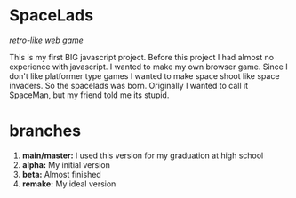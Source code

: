 # SpaceLads
*retro-like web game*

This is my first BIG javascript project. Before this project I had almost no experience with javascript. I wanted to make my own browser game. Since I don't like 
platformer type games I wanted to make space shoot like space invaders. So the spacelads was born. Originally I wanted to call it SpaceMan, but my friend told me its stupid.

# branches

1. **main/master:** I used this version for my graduation at high school
2. **alpha:** My initial version
3. **beta:** Almost finished 
4. **remake:** My ideal version
